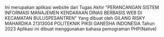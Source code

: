 Ini merupakan aplikasi website dari Tugas Akhir "PERANCANGAN SISTEM INFORMASI MANAJEMEN KENDARAAN DINAS BERBASIS WEB DI KECAMATAN BULUSPESANTREN"
Yang dibuat oleh GILANG RISKY MAHARDIKA 21313004 POLITEKNIK PIKSI GANESHA INDONESIA Tahun 2023
Aplikasi ini dibuat menggunakan bahasa pemograman PHP(Native)
